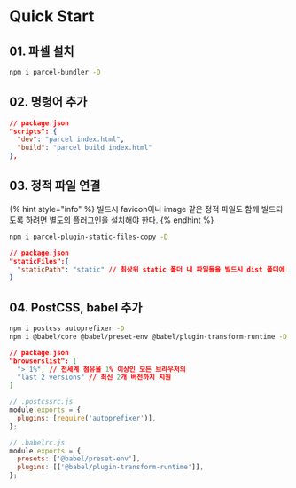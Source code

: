 # Quick Start

## 01. 파셀 설치

```bash
npm i parcel-bundler -D
```

## 02. 명령어 추가

```json
// package.json
"scripts": {
  "dev": "parcel index.html",
  "build": "parcel build index.html"
},
```

## 03. 정적 파일 연결

{% hint style="info" %}
빌드시 favicon이나 image 같은 정적 파일도 함께 빌드되도록 하려면 별도의 플러그인을 설치해야 한다.
{% endhint %}

```bash
npm i parcel-plugin-static-files-copy -D 
```

```json
// package.json
"staticFiles":{
  "staticPath": "static" // 최상위 static 폴더 내 파일들을 빌드시 dist 폴더에 넣어줌
}
```

## 04. PostCSS, babel 추가

```bash
npm i postcss autoprefixer -D
npm i @babel/core @babel/preset-env @babel/plugin-transform-runtime -D
```

```json
// package.json
"browserslist": [
  "> 1%", // 전세계 점유율 1% 이상인 모든 브라우저의
  "last 2 versions" // 최신 2개 버전까지 지원
]
```

```javascript
// .postcssrc.js 
module.exports = {
  plugins: [require('autoprefixer')],
};
```

```javascript
// .babelrc.js
module.exports = {
  presets: ['@babel/preset-env'],
  plugins: [['@babel/plugin-transform-runtime']],
};
```

